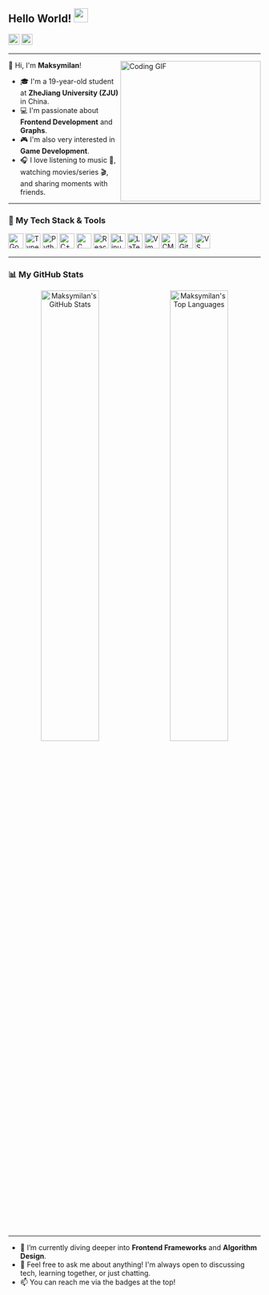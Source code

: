 ## Hello World! <img src="https://media.giphy.com/media/hvRJCLFzcasrR4ia7z/giphy.gif" width="28">

<p align="left">
  <a href="https://github.com/maksymilan" target="_blank"><img src="https://img.shields.io/github/followers/maksymilan?label=follow&style=social" height="22" title="Follow me" /></a>
  <a href="mailto:hudou0597@gmail.com"><img src="https://img.shields.io/badge/-Gmail-D14836?style=flat&logo=Gmail&logoColor=white" height="22"/></a>
</p>

---

<img align="right" width="280" src="https://pa1.narvii.com/6580/8098c6e9207376889eeb0532d9f5a0723c4d73f5_hq.gif" alt="Coding GIF"/>

👋 Hi, I'm **Maksymilan**!

* 🎓 I'm a 19-year-old student at **ZheJiang University (ZJU)** in China.
* 💻 I'm passionate about **Frontend Development** and **Graphs**.
* 🎮 I'm also very interested in **Game Development**.
* 🎧 I love listening to music 🎵, watching movies/series 🎬, and sharing moments with friends.

---

### 🚀 My Tech Stack & Tools

<p align="left">
  <img height="30" src="https://cdn.jsdelivr.net/gh/devicons/devicon@latest/icons/go/go-original-wordmark.svg" alt="Go">
  <img height="30" src="https://cdn.jsdelivr.net/gh/devicons/devicon@latest/icons/typescript/typescript-original.svg" alt="TypeScript">
  <img height="30" src="https://cdn.jsdelivr.net/gh/devicons/devicon@latest/icons/python/python-original.svg" alt="Python">
  <img height="30" src="https://cdn.jsdelivr.net/gh/devicons/devicon@latest/icons/cplusplus/cplusplus-original.svg" alt="C++">
  <img height="30" src="https://cdn.jsdelivr.net/gh/devicons/devicon@latest/icons/c/c-original.svg" alt="C">
  <img height="30" src="https://cdn.jsdelivr.net/gh/devicons/devicon@latest/icons/react/react-original-wordmark.svg" alt="React">
  <img height="30" src="https://cdn.jsdelivr.net/gh/devicons/devicon@latest/icons/linux/linux-original.svg" alt="Linux">
  <img height="30" src="https://cdn.jsdelivr.net/gh/devicons/devicon@latest/icons/latex/latex-original.svg" alt="LaTeX">
  <img height="30" src="https://cdn.jsdelivr.net/gh/devicons/devicon@latest/icons/vim/vim-original.svg" alt="Vim">
  <img height="30" src="https://cdn.jsdelivr.net/gh/devicons/devicon@latest/icons/cmake/cmake-original.svg" alt="CMake">
  <img height="30" src="https://cdn.jsdelivr.net/gh/devicons/devicon@latest/icons/git/git-original.svg" alt="Git">
  <img height="30" src="https://cdn.jsdelivr.net/gh/devicons/devicon@latest/icons/vscode/vscode-original.svg" alt="VS Code">
</p>

---

### 📊 My GitHub Stats

<p align="center">
  <img align="center" width="48%" src="https://github-readme-stats.vercel.app/api?username=maksymilan&count_private=true&show_icons=true&theme=tokyonight&icon_color=79ff97&title_color=79ff97&bg_color=0d1117" alt="Maksymilan's GitHub Stats"/>
  &nbsp;&nbsp; <img align="center" width="48%" src="https://github-readme-stats.vercel.app/api/top-langs/?username=maksymilan&layout=compact&theme=tokyonight&bg_color=0d1117&title_color=79ff97&exclude_repo=maksymilan.github.io" alt="Maksymilan's Top Languages"/>
</p>

---

-   🌱 I’m currently diving deeper into **Frontend Frameworks** and **Algorithm Design**.
-   💬 Feel free to ask me about anything! I'm always open to discussing tech, learning together, or just chatting.
-   📫 You can reach me via the badges at the top!